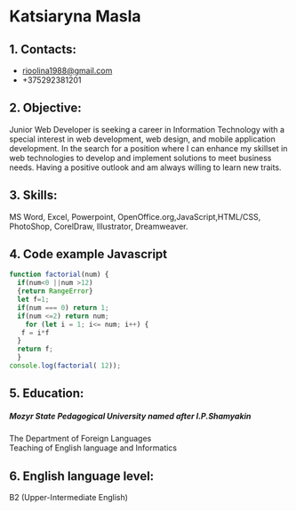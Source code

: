 # Katsiaryna Masla 

## 1. Contacts: 
* rioolina1988@gmail.com
* +375292381201   
## 2. Objective: 
Junior Web Developer is seeking a career in Information Technology with a special interest in web development, web design, and mobile application development. In the search for a position where I can enhance my skillset in web technologies to develop and implement solutions to meet business needs. Having a positive outlook and am always willing to learn new traits.     
## 3. Skills: 
MS Word, Excel, Powerpoint, OpenOffice.org,JavaScript,HTML/CSS, PhotoShop, CorelDraw, Illustrator, Dreamweaver.

## 4. Code example Javascript
```javascript 
function factorial(num) {         
  if(num<0 ||num >12)
  {return RangeError}
  let f=1;
  if(num === 0) return 1;
  if(num <=2) return num;
    for (let i = 1; i<= num; i++) {
   f = i*f
  }
  return f;
  }
console.log(factorial( 12));

```

 ## 5. Education:
##### Mozyr State Pedagogical University named after I.P.Shamyakin   
The Department of Foreign Languages   
Teaching of English language and Informatics
## 6. English language level: 
B2 (Upper-Intermediate English) 
